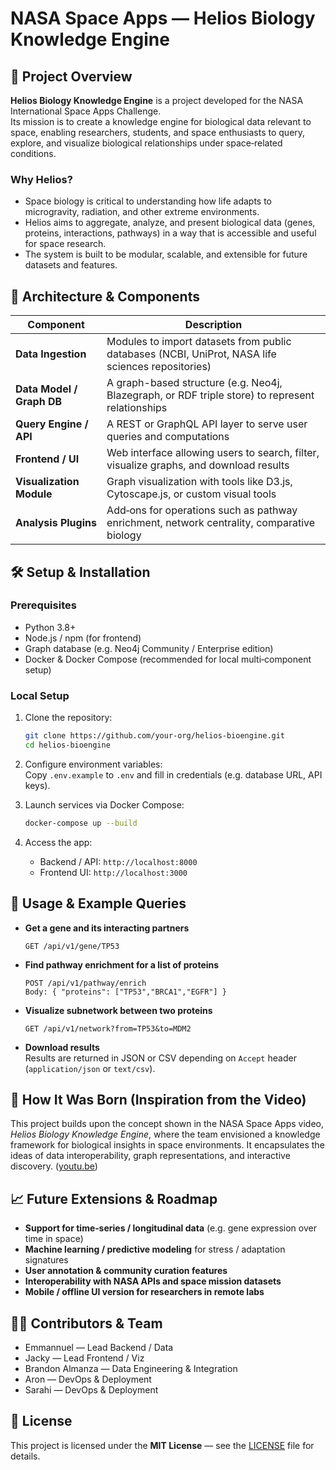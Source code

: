 # NASA Space Apps — Helios Biology Knowledge Engine

## 🚀 Project Overview

**Helios Biology Knowledge Engine** is a project developed for the NASA International Space Apps Challenge.  
Its mission is to create a knowledge engine for biological data relevant to space, enabling researchers, students, and space enthusiasts to query, explore, and visualize biological relationships under space‑related conditions.

### Why Helios?

- Space biology is critical to understanding how life adapts to microgravity, radiation, and other extreme environments.  
- Helios aims to aggregate, analyze, and present biological data (genes, proteins, interactions, pathways) in a way that is accessible and useful for space research.  
- The system is built to be modular, scalable, and extensible for future datasets and features.

## 🧱 Architecture & Components

| Component | Description |
|-----------|-------------|
| **Data Ingestion** | Modules to import datasets from public databases (NCBI, UniProt, NASA life sciences repositories) |
| **Data Model / Graph DB** | A graph-based structure (e.g. Neo4j, Blazegraph, or RDF triple store) to represent relationships |
| **Query Engine / API** | A REST or GraphQL API layer to serve user queries and computations |
| **Frontend / UI** | Web interface allowing users to search, filter, visualize graphs, and download results |
| **Visualization Module** | Graph visualization with tools like D3.js, Cytoscape.js, or custom visual tools |
| **Analysis Plugins** | Add‑ons for operations such as pathway enrichment, network centrality, comparative biology |

## 🛠️ Setup & Installation

### Prerequisites

- Python 3.8+  
- Node.js / npm (for frontend)  
- Graph database (e.g. Neo4j Community / Enterprise edition)  
- Docker & Docker Compose (recommended for local multi‑component setup)

### Local Setup

1. Clone the repository:  
   ```bash
   git clone https://github.com/your-org/helios‑bioengine.git
   cd helios‑bioengine
   ```

2. Configure environment variables:  
   Copy `.env.example` to `.env` and fill in credentials (e.g. database URL, API keys).

3. Launch services via Docker Compose:  
   ```bash
   docker-compose up --build
   ```

4. Access the app:  
   - Backend / API: `http://localhost:8000`  
   - Frontend UI: `http://localhost:3000`

## 🧪 Usage & Example Queries

- **Get a gene and its interacting partners**  
  ```
  GET /api/v1/gene/TP53
  ```

- **Find pathway enrichment for a list of proteins**  
  ```
  POST /api/v1/pathway/enrich  
  Body: { "proteins": ["TP53","BRCA1","EGFR"] }
  ```

- **Visualize subnetwork between two proteins**  
  ```
  GET /api/v1/network?from=TP53&to=MDM2
  ```

- **Download results**  
  Results are returned in JSON or CSV depending on `Accept` header (`application/json` or `text/csv`).

## 🧩 How It Was Born (Inspiration from the Video)

This project builds upon the concept shown in the NASA Space Apps video, *Helios Biology Knowledge Engine*, where the team envisioned a knowledge framework for biological insights in space environments. It encapsulates the ideas of data interoperability, graph representations, and interactive discovery. ([youtu.be](https://youtu.be/0VUjeT2T0aA?si=-rqgCaBamI4V81QW))

## 📈 Future Extensions & Roadmap

- **Support for time‑series / longitudinal data** (e.g. gene expression over time in space)  
- **Machine learning / predictive modeling** for stress / adaptation signatures  
- **User annotation & community curation features**  
- **Interoperability with NASA APIs and space mission datasets**  
- **Mobile / offline UI version for researchers in remote labs**

## 🧑‍💻 Contributors & Team

- Emmannuel — Lead Backend / Data  
- Jacky — Lead Frontend / Viz  
- Brandon Almanza — Data Engineering & Integration  
- Aron — DevOps & Deployment
- Sarahi — DevOps & Deployment  

## 📄 License

This project is licensed under the **MIT License** — see the [LICENSE](LICENSE) file for details.
